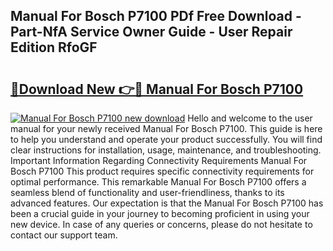 ## Manual For Bosch P7100 PDf Free Download - Part-NfA Service Owner Guide - User Repair Edition RfoGF

# <h2><a href="http://bc89962.oget.top/?id=Manual+For+Bosch+P7100">🔗Download New 👉🔴 Manual For Bosch P7100</a></h2>

[![Manual For Bosch P7100 new download](https://i.imgur.com/5g1atiW.png)](http://bc89962.oget.top/?id=Manual+For+Bosch+P7100)
Hello and welcome to the user manual for your newly received Manual For Bosch P7100. This guide is here to help you understand and operate your product successfully. You will find clear instructions for installation, usage, maintenance, and troubleshooting. Important Information Regarding Connectivity Requirements Manual For Bosch P7100 This product requires specific connectivity requirements for optimal performance. This remarkable Manual For Bosch P7100 offers a seamless blend of functionality and user-friendliness, thanks to its advanced features. Our expectation is that the Manual For Bosch P7100 has been a crucial guide in your journey to becoming proficient in using your new device. In case of any queries or concerns, please do not hesitate to contact our support team.

